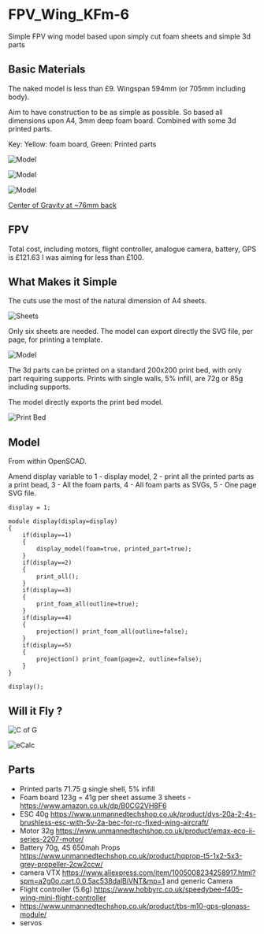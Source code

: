 # FPV_Wing_KFm-6

Simple FPV wing model based upon simply cut foam sheets and simple 3d parts

## Basic Materials

The naked model is less than £9. Wingspan 594mm (or 705mm including body).

Aim to have construction to be as simple as possible. So based all dimensions upon A4, 3mm deep foam board. Combined with some 3d printed parts.

Key: Yellow: foam board, Green: Printed parts

![](./images/flying_wing_KMf-6_diagonal.png "Model")

![](./images/flying_wing_KMf-6_diagonal_front.png "Model")

![](./images/flying_wing_KMf-6_front.png "Model")

[Center of Gravity at ~76mm back](http://rcwingcog.a0001.net/?i=1)



## FPV

Total cost, including motors, flight controller, analogue camera, battery, GPS is  £121.63 I was aiming for less than  £100.


## What Makes it Simple

The cuts use the most of the natural dimension of A4 sheets. 

![](./images/flying_wing_KMf-6_foam_sheets.png "Sheets")

Only six sheets are needed. The model can export directly the SVG file, per page, for printing a template.

![](./images/flying_wing_KMf-6_foam_sheet_1.svg "Model")

The 3d parts can be printed on a standard 200x200 print bed, with only part requiring supports. Prints with single walls, 5% infill, are 72g or 85g including supports. 

The model directly exports the print bed model.

![](./images/flying_wing_KMf-6_prints.png "Print Bed")

## Model 

From within OpenSCAD.

Amend display variable to 1 - display model, 2 - print all the printed parts as a print bead, 3 - All the foam parts, 4 - All foam parts as SVGs, 5 - One page SVG file. 

```
display = 1;

module display(display=display)
{
    if(display==1)
    {
        display_model(foam=true, printed_part=true);
    }
    if(display==2)
    {
        print_all();
    }
    if(display==3)
    {
        print_foam_all(outline=true);
    }
    if(display==4)
    {
        projection() print_foam_all(outline=false);
    }
    if(display==5)
    {
        projection() print_foam(page=2, outline=false);
    }
}

display();
```

## Will it Fly ?

![](./images/CofG.png "C of G")

![](./images/eCalc.png "eCalc")


## Parts 

* Printed parts 71.75 g single shell, 5% infill
* Foam board 123g = 41g per sheet assume 3 sheets - https://www.amazon.co.uk/dp/B0CG2VH8F6 
* ESC 40g  https://www.unmannedtechshop.co.uk/product/dys-20a-2-4s-brushless-esc-with-5v-2a-bec-for-rc-fixed-wing-aircraft/
* Motor 32g https://www.unmannedtechshop.co.uk/product/emax-eco-ii-series-2207-motor/
* Battery 70g, 4S 650mah
 Props https://www.unmannedtechshop.co.uk/product/hqprop-t5-1x2-5x3-grey-propeller-2cw2ccw/
* camera VTX  https://www.aliexpress.com/item/1005008234258917.html?spm=a2g0o.cart.0.0.5ac538dalBiVNT&mp=1 and generic Camera 
* Flight controller (5.6g) https://www.hobbyrc.co.uk/speedybee-f405-wing-mini-flight-controller
* https://www.unmannedtechshop.co.uk/product/tbs-m10-gps-glonass-module/
* servos
